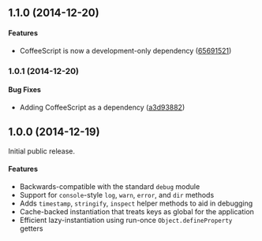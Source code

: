 <a name="1.1.0"></a>
## 1.1.0 (2014-12-20)


#### Features

* CoffeeScript is now a development-only dependency ([65691521](https://github.com/ElliotChong/debug-plus/commit/6569152178418b594b26c8673ce850c9f5f25a22))


<a name="1.0.1"></a>
### 1.0.1 (2014-12-20)

#### Bug Fixes

* Adding CoffeeScript as a dependency  ([a3d93882](https://github.com/ElliotChong/debug-plus/commit/a3d93882220c25bad01a355ba5aa0c0885ff4919))

## 1.0.0 (2014-12-19)

Initial public release.

#### Features

* Backwards-compatible with the standard `debug` module
* Support for `console`-style `log`, `warn`, `error`, and `dir` methods
* Adds `timestamp`, `stringify`, `inspect` helper methods to aid in debugging
* Cache-backed instantiation that treats keys as global for the application
* Efficient lazy-instantiation using run-once `Object.defineProperty` getters
